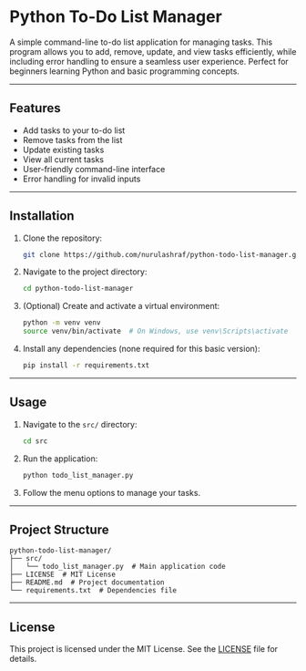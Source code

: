 # Python To-Do List Manager

A simple command-line to-do list application for managing tasks. This program allows you to add, remove, update, and view tasks efficiently, while including error handling to ensure a seamless user experience. Perfect for beginners learning Python and basic programming concepts.

---

## Features

- Add tasks to your to-do list
- Remove tasks from the list
- Update existing tasks
- View all current tasks
- User-friendly command-line interface
- Error handling for invalid inputs

---

## Installation

1. Clone the repository:
   ```bash
   git clone https://github.com/nurulashraf/python-todo-list-manager.git
   ```

2. Navigate to the project directory:
   ```bash
   cd python-todo-list-manager
   ```

3. (Optional) Create and activate a virtual environment:
   ```bash
   python -m venv venv
   source venv/bin/activate  # On Windows, use venv\Scripts\activate
   ```

4. Install any dependencies (none required for this basic version):
   ```bash
   pip install -r requirements.txt
   ```

---

## Usage

1. Navigate to the `src/` directory:
   ```bash
   cd src
   ```

2. Run the application:
   ```bash
   python todo_list_manager.py
   ```

3. Follow the menu options to manage your tasks.

---

## Project Structure

```
python-todo-list-manager/
├── src/
│   └── todo_list_manager.py  # Main application code
├── LICENSE  # MIT License
├── README.md  # Project documentation
└── requirements.txt  # Dependencies file

```

---

## License

This project is licensed under the MIT License. See the [LICENSE](../LICENSE) file for details.
